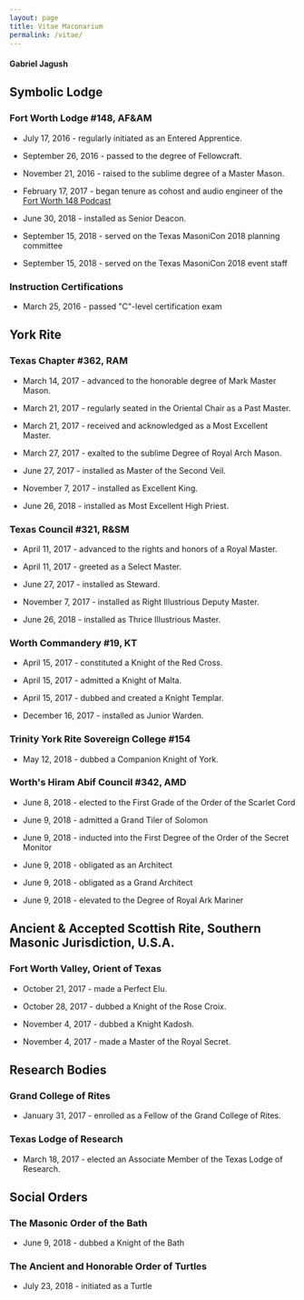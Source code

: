 ```yaml
---
layout: page
title: Vitae Maconarium
permalink: /vitae/
---
```


#### Gabriel Jagush

## Symbolic Lodge 

### Fort Worth Lodge #148, AF&AM

* July 17, 2016 - regularly initiated as an Entered Apprentice.

* September 26, 2016 - passed to the degree of Fellowcraft.

* November 21, 2016 - raised to the sublime degree of a Master Mason.

* February 17, 2017 - began tenure as cohost and audio engineer of the [Fort Worth 148 Podcast](https://www.google.com/search?q=fort+worth+148+podcast)

* June 30, 2018 - installed as Senior Deacon.

* September 15, 2018 - served on the Texas MasoniCon 2018 planning committee

* September 15, 2018 - served on the Texas MasoniCon 2018 event staff

### Instruction Certifications

* March 25, 2016 - passed "C"-level certification exam

## York Rite

### Texas Chapter #362, RAM

* March 14, 2017 - advanced to the honorable degree of Mark Master Mason.

* March 21, 2017 - regularly seated in the Oriental Chair as a Past Master.

* March 21, 2017 - received and acknowledged as a Most Excellent Master.

* March 27, 2017 - exalted to the sublime Degree of Royal Arch Mason.

* June 27, 2017 - installed as Master of the Second Veil.

* November 7, 2017 - installed as Excellent King.

* June 26, 2018 - installed as Most Excellent High Priest.

### Texas Council #321, R&SM

* April 11, 2017 - advanced to the rights and honors of a Royal Master.

* April 11, 2017 - greeted as a Select Master.

* June 27, 2017 - installed as Steward.

* November 7, 2017 - installed as Right Illustrious Deputy Master.

* June 26, 2018 - installed as Thrice Illustrious Master.

### Worth Commandery #19, KT

* April 15, 2017 - constituted a Knight of the Red Cross.

* April 15, 2017 - admitted a Knight of Malta.

* April 15, 2017 - dubbed and created a Knight Templar.

* December 16, 2017 - installed as Junior Warden.

### Trinity York Rite Sovereign College #154

* May 12, 2018 - dubbed a Companion Knight of York.

### Worth's Hiram Abif Council #342, AMD

* June 8, 2018 - elected to the First Grade of the Order of the Scarlet Cord

* June 9, 2018 - admitted a Grand Tiler of Solomon

* June 9, 2018 - inducted into the First Degree of the Order of the Secret Monitor

* June 9, 2018 - obligated as an Architect

* June 9, 2018 - obligated as a Grand Architect

* June 9, 2018 - elevated to the Degree of Royal Ark Mariner

## Ancient & Accepted Scottish Rite, Southern Masonic Jurisdiction, U.S.A.

### Fort Worth Valley, Orient of Texas

* October 21, 2017 - made a Perfect Elu.

* October 28, 2017 - dubbed a Knight of the Rose Croix.

* November 4, 2017 - dubbed a Knight Kadosh.

* November 4, 2017 - made a Master of the Royal Secret.

## Research Bodies

### Grand College of Rites

* January 31, 2017 - enrolled as a Fellow of the Grand College of Rites.

### Texas Lodge of Research

* March 18, 2017 - elected an Associate Member of the Texas Lodge of Research.

## Social Orders

### The Masonic Order of the Bath

* June 9, 2018 - dubbed a Knight of the Bath

### The Ancient and Honorable Order of Turtles

* July 23, 2018 - initiated as a Turtle
